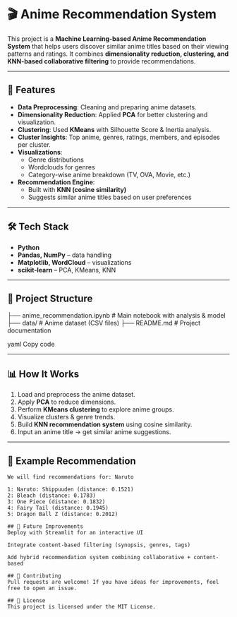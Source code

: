 # 🎬 Anime Recommendation System  

This project is a **Machine Learning-based Anime Recommendation System** that helps users discover similar anime titles based on their viewing patterns and ratings. It combines **dimensionality reduction, clustering, and KNN-based collaborative filtering** to provide recommendations.  

---

## 🚀 Features
- **Data Preprocessing**: Cleaning and preparing anime datasets.  
- **Dimensionality Reduction**: Applied **PCA** for better clustering and visualization.  
- **Clustering**: Used **KMeans** with Silhouette Score & Inertia analysis.  
- **Cluster Insights**: Top anime, genres, ratings, members, and episodes per cluster.  
- **Visualizations**:  
  - Genre distributions  
  - Wordclouds for genres  
  - Category-wise anime breakdown (TV, OVA, Movie, etc.)  
- **Recommendation Engine**:  
  - Built with **KNN (cosine similarity)**  
  - Suggests similar anime titles based on user preferences  

---

## 🛠️ Tech Stack
- **Python**
- **Pandas, NumPy** – data handling  
- **Matplotlib, WordCloud** – visualizations  
- **scikit-learn** – PCA, KMeans, KNN  

---

## 📂 Project Structure
├── anime_recommendation.ipynb # Main notebook with analysis & model
├── data/ # Anime dataset (CSV files)
├── README.md # Project documentation

yaml
Copy code

---

## 📊 How It Works
1. Load and preprocess the anime dataset.  
2. Apply **PCA** to reduce dimensions.  
3. Perform **KMeans clustering** to explore anime groups.  
4. Visualize clusters & genre trends.  
5. Build **KNN recommendation system** using cosine similarity.  
6. Input an anime title → get similar anime suggestions.  

---

## 🎯 Example Recommendation
```text
We will find recommendations for: Naruto

1: Naruto: Shippuuden (distance: 0.1521)  
2: Bleach (distance: 0.1783)  
3: One Piece (distance: 0.1832)  
4: Fairy Tail (distance: 0.1945)  
5: Dragon Ball Z (distance: 0.2012)

## 📌 Future Improvements
Deploy with Streamlit for an interactive UI

Integrate content-based filtering (synopsis, genres, tags)

Add hybrid recommendation system combining collaborative + content-based

## 🤝 Contributing
Pull requests are welcome! If you have ideas for improvements, feel free to open an issue.

## 📜 License
This project is licensed under the MIT License.
